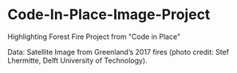 # Code-In-Place-Image-Project
Highlighting Forest Fire Project from "Code in Place"

Data: Satellite Image from Greenland’s 2017 fires (photo credit: Stef Lhermitte, Delft University of Technology).

